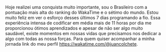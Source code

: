 Hoje realizei uma conquista muito importante, sou o Brasileiro com a pontuação mais alta do ranking do WakaTime e o sétimo do mundo. Estou muito feliz em ver o esforço desses últimos 7 dias programando a fio. Essa experiência intensa de codificar em média mais de 11 horas por dia me proporcionou ótimos aprendizados e apesar de não ser algo muito saudável, existe momentos em nossas vidas que precisamos nos dedicar a algo com todas as nossa forças. Para quem quiser acompanhar a minha jornada link do meu perfil https://wakatime.com/@juancolchete.